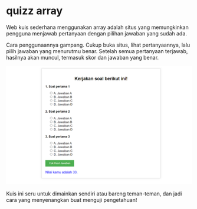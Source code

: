 # quizz array

Web kuis sederhana menggunakan array adalah situs yang memungkinkan pengguna menjawab pertanyaan dengan pilihan jawaban yang sudah ada.

Cara penggunaannya gampang. Cukup buka situs, lihat pertanyaannya, lalu pilih jawaban yang menurutmu benar. Setelah semua pertanyaan terjawab, hasilnya akan muncul, termasuk skor dan jawaban yang benar.

![quizz-array](quizz-array.png)

Kuis ini seru untuk dimainkan sendiri atau bareng teman-teman, dan jadi cara yang menyenangkan buat menguji pengetahuan!






